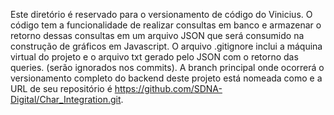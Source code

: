 Este diretório é reservado para o versionamento de código do Vinicius.
O código tem a funcionalidade de realizar consultas em banco e armazenar o retorno dessas consultas em um arquivo JSON que será consumido na construção de gráficos em Javascript.
O arquivo .gitignore inclui a máquina virtual do projeto e o arquivo txt gerado pelo JSON com o retorno das queries. (serão ignorados nos commits).
A branch principal onde ocorrerá o versionamento completo do backend deste projeto está nomeada como <master> e a URL de seu repositório é <https://github.com/SDNA-Digital/Char_Integration.git>.
